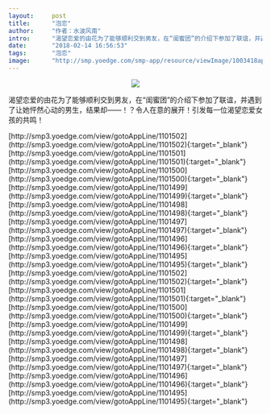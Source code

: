 ```yaml
---
layout:     post
title:      "泡恋"
author:     "作者：水波风南"
intro:      "渴望恋爱的由花为了能够顺利交到男友，在“闺蜜团”的介绍下参加了联谊，并遇到了让她怦然心动的男生，结果却——！？令人在意的展开！引发每一位渴望恋爱女孩的共鸣！"
date:       "2018-02-14 16:56:53"
tags:       "泡恋"
image:      "http://smp.yoedge.com/smp-app/resource/viewImage/1003418appline.png"
---
```

<div style="text-align: center">
<p><img src="http://smp.yoedge.com/smp-app/resource/viewImage/1003418appline.png"/></p>
</div>
<p class="post-meta">
<span>渴望恋爱的由花为了能够顺利交到男友，在“闺蜜团”的介绍下参加了联谊，并遇到了让她怦然心动的男生，结果却——！？令人在意的展开！引发每一位渴望恋爱女孩的共鸣！</span>
</p>
[http://smp3.yoedge.com/view/gotoAppLine/1101502](http://smp3.yoedge.com/view/gotoAppLine/1101502){:target="_blank"}
[http://smp3.yoedge.com/view/gotoAppLine/1101501](http://smp3.yoedge.com/view/gotoAppLine/1101501){:target="_blank"}
[http://smp3.yoedge.com/view/gotoAppLine/1101500](http://smp3.yoedge.com/view/gotoAppLine/1101500){:target="_blank"}
[http://smp3.yoedge.com/view/gotoAppLine/1101499](http://smp3.yoedge.com/view/gotoAppLine/1101499){:target="_blank"}
[http://smp3.yoedge.com/view/gotoAppLine/1101498](http://smp3.yoedge.com/view/gotoAppLine/1101498){:target="_blank"}
[http://smp3.yoedge.com/view/gotoAppLine/1101497](http://smp3.yoedge.com/view/gotoAppLine/1101497){:target="_blank"}
[http://smp3.yoedge.com/view/gotoAppLine/1101496](http://smp3.yoedge.com/view/gotoAppLine/1101496){:target="_blank"}
[http://smp3.yoedge.com/view/gotoAppLine/1101495](http://smp3.yoedge.com/view/gotoAppLine/1101495){:target="_blank"}
[http://smp3.yoedge.com/view/gotoAppLine/1101502](http://smp3.yoedge.com/view/gotoAppLine/1101502){:target="_blank"}
[http://smp3.yoedge.com/view/gotoAppLine/1101501](http://smp3.yoedge.com/view/gotoAppLine/1101501){:target="_blank"}
[http://smp3.yoedge.com/view/gotoAppLine/1101500](http://smp3.yoedge.com/view/gotoAppLine/1101500){:target="_blank"}
[http://smp3.yoedge.com/view/gotoAppLine/1101499](http://smp3.yoedge.com/view/gotoAppLine/1101499){:target="_blank"}
[http://smp3.yoedge.com/view/gotoAppLine/1101498](http://smp3.yoedge.com/view/gotoAppLine/1101498){:target="_blank"}
[http://smp3.yoedge.com/view/gotoAppLine/1101497](http://smp3.yoedge.com/view/gotoAppLine/1101497){:target="_blank"}
[http://smp3.yoedge.com/view/gotoAppLine/1101496](http://smp3.yoedge.com/view/gotoAppLine/1101496){:target="_blank"}
[http://smp3.yoedge.com/view/gotoAppLine/1101495](http://smp3.yoedge.com/view/gotoAppLine/1101495){:target="_blank"}


